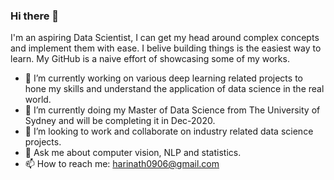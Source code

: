 ### Hi there 👋

I'm an aspiring Data Scientist, I can get my head around complex concepts and implement them with ease. I belive building things is the easiest way to learn. My GitHub is a naive effort of showcasing some of my works.

- 🔭 I’m currently working on various deep learning related projects to hone my skills and understand the application of data science in the real world.
- 🌱 I’m currently doing my Master of Data Science from The University of Sydney and will be completing it in Dec-2020.
- 👯 I’m looking to work and collaborate on industry related data science projects.
- 💬 Ask me about computer vision, NLP and statistics.
- 📫 How to reach me: harinath0906@gmail.com


<!--
**harinath0906/harinath0906** is a ✨ _special_ ✨ repository because its `README.md` (this file) appears on your GitHub profile.

Here are some ideas to get you started:

-->

